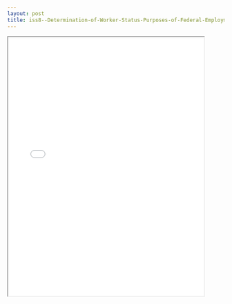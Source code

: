 ```yaml
---
layout: post
title: iss8--Determination-of-Worker-Status-Purposes-of-Federal-Employment-Taxes-Income-Tax-Withholding
---
```


<div class="pdf-container">
<iframe src="/ea//_pdf-2-md/iss8--Determination-of-Worker-Status-Purposes-of-Federal-Employment-Taxes-Income-Tax-Withholding.pdf" height="600" width="90%" allowFullScreen="true"></iframe>
</div>

